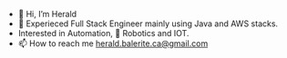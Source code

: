 - 👋 Hi, I’m Herald
- 👀 Experieced Full Stack Engineer mainly using Java and AWS stacks.
- Interested in Automation, :robot: Robotics and IOT.
- 📫 How to reach me herald.balerite.ca@gmail.com


<!---
heralddsb/heralddsb is a ✨ special ✨ repository because its `README.md` (this file) appears on your GitHub profile.
You can click the Preview link to take a look at your changes.
--->
